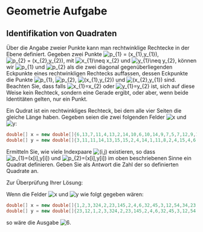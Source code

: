<h1>Geometrie Aufgabe</h1>
<h2>Identifikation von Quadraten</h2>
<p>Über die Angabe zweier Punkte kann man rechtwinklige Rechtecke in der Ebene definiert. Gegeben zwei Punkte <img src="https://i.upmath.me/svg/p_%7B1%7D%20%3D%20(x_%7B1%7D%2Cy_%7B1%7D)" alt="p_{1} = (x_{1},y_{1})" />, <img src="https://i.upmath.me/svg/p_%7B2%7D%20%3D%20(x_%7B2%7D%2Cy_%7B2%7D)" alt="p_{2} = (x_{2},y_{2})" />, mit <img src="https://i.upmath.me/svg/x_%7B1%7D%5Cneq%20x_%7B2%7D" alt="x_{1}\neq x_{2}" /> und <img src="https://i.upmath.me/svg/y_%7B1%7D%5Cneq%20y_%7B2%7D" alt="y_{1}\neq y_{2}" />, können wir <img src="https://i.upmath.me/svg/p_%7B1%7D" alt="p_{1}" /> und <img src="https://i.upmath.me/svg/p_%7B2%7D" alt="p_{2}" /> als die zwei diagonal gegenüberliegenden Eckpunkte eines rechtwinkligen Rechtecks auffassen, dessen Eckpunkte die Punkte <img src="https://i.upmath.me/svg/p_%7B1%7D" alt="p_{1}" />, <img src="https://i.upmath.me/svg/p_%7B2%7D" alt="p_{2}" />, <img src="https://i.upmath.me/svg/(x_%7B1%7D%2Cy_%7B2%7D)" alt="(x_{1},y_{2})" /> und <img src="https://i.upmath.me/svg/(x_%7B2%7D%2Cy_%7B1%7D)" alt="(x_{2},y_{1})" /> sind. Beachten Sie, dass falls <img src="https://i.upmath.me/svg/x_%7B1%7D%3Dx_%7B2%7D" alt="x_{1}=x_{2}" /> oder <img src="https://i.upmath.me/svg/y_%7B1%7D%3Dy_%7B2%7D" alt="y_{1}=y_{2}" /> ist, sich auf diese Weise kein Rechteck, sondern eine Gerade ergibt, oder aber, wenn beide Identitäten gelten, nur ein Punkt.</p>
<p>Ein Qudrat ist ein rechtwinkliges Rechteck, bei dem alle vier Seiten die gleiche Länge haben. Gegeben seien die zwei folgenden Felder <img src="https://i.upmath.me/svg/x" alt="x" /> und <img src="https://i.upmath.me/svg/y" alt="y" />:</p>

```java
double[] x = new double[]{6,13,7,11,4,13,2,14,10,6,10,14,9,7,5,7,12,9,10,5,6,10,8,15,13,14,7,4,5,2,2,2,6,11,13,14,11,6,12,5,2,11,5,15,14,11,11,3,5,14}
double[] y = new double[]{3,11,11,14,13,15,15,2,4,14,1,11,8,2,4,15,4,6,11,10,3,13,8,12,13,3,14,6,4,10,10,12,10,13,3,6,14,14,1,3,2,12,4,13,4,2,8,6,1,7}
```

<p>Ermitteln Sie, wie viele Indexpaare <img src="https://i.upmath.me/svg/(i%2Cj)" alt="(i,j)" /> existieren, so dass <img src="https://i.upmath.me/svg/p_%7B1%7D%3D(x%5Bi%5D%2Cy%5Bi%5D)" alt="p_{1}=(x[i],y[i])" /> und <img src="https://i.upmath.me/svg/p_%7B2%7D%3D(x%5Bi%5D%2Cy%5Bi%5D)" alt="p_{2}=(x[i],y[i])" /> im oben beschriebenen Sinne ein Quadrat definieren. Geben Sie als Antwort die Zahl der so definierten Quadrate an.</p>
<p>Zur Überprüfung Ihrer Lösung:</p>
<p>Wenn die Felder <img src="https://i.upmath.me/svg/x" alt="x" /> und <img src="https://i.upmath.me/svg/y" alt="y" />  wie folgt gegeben wären:</p>

```java
double[] x = new double[]{1,2,3,324,2,23,145,2,4,6,32,45,3,12,54,34,23,12};
double[] y = new double[]{23,12,1,2,3,324,2,23,145,2,4,6,32,45,3,12,54,34};
```

<p>so wäre die Ausgabe <img src="https://i.upmath.me/svg/6" alt="6" />.</p>
